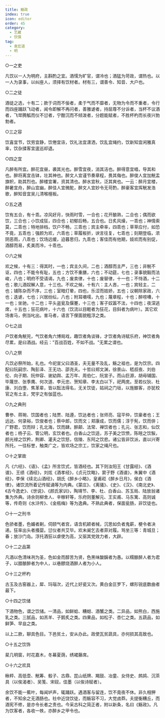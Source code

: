 ```yaml
---
title: 觞政
index: true
icon: editor
order: 45
category:
  - 艺藏
  - 饮馔
tag:
  - 袁宏道
  - 明
---
```


○一之吏  

凡饮以一人为明府，主斟酌之宜。酒懦为旷官，谓冷也；酒猛为苛政，谓热也。以一人为录事，以纠座人，须择有饮材者。材有三，谓善令、知音、大户也。  

○二之徒  

酒徒之选，十有二；款于词而不佞者，柔于气而不靡者，无物为令而不重者，令行而四座踊跃飞动者，闻令即解不再问者，善雅谑者，持屈尊不分诉者，当杯不议酒者，飞斝腾觚而仪不愆者，宁酣沉而不倾泼者，分题能赋者，不胜杯杓而长夜兴勃勃者。  

○三之容  

饮喜宜节，饮劳宜静，饮倦宜诙，饮礼法宜潇洒，饮乱宜绳约，饮新知宜闲雅真率，饮杂揉客宜逡巡却退。  

○四之宜  

凡醉有所宜。醉花宜昼，袭其光也。醉雪宜夜，消其洁也。醉得意宜唱，导其和也。醉将离宜击钵，壮其神也。醉文人宜谨节奏章程，畏其侮也。醉俊人宜加觥盂旗帜，助其烈也。醉楼宜署，资其清也。醉水宜秋，泛其爽也。一云：醉月宜楼，醉暑宜舟，醉山宜幽，醉佳人宜微酡，醉文人宜妙令无苛酌，醉豪客宜挥觥发浩歌，醉知音宜吴儿清喉檀板。  

○五之遇  

饮有五合，有十乖。凉风好月，快雨时雪，一合也；花开酿熟，二合也；偶而欲饮，三合也；小饮成狂，四合也；初郁后畅，五合也。日炙风燥，一乖也；神情索莫，二乖也；特地排档，饮户不畅，三乖也；宾主牵率，四乖也；草草应付，如恐不竟，五乖也；强颜为欢，六乖也；草履板折，谀言往复，七乖也；刻期登临，浓阴恶雨，八乖也；饮场远缓，迫暮思归，九乖也；客佳而有他期，妓欢而有别促，酒醇而易，炙美而冷，十乖也。  

○六之候  

欢之候，十有三：得其时，一也；宾主久间，二也；酒醇而主严，三也；非觥不讴，四也；不能令有耻，五也；方饮不重膳，六也；不动筵，七也；录事貌毅而法峻，八也；明府不受请谒，九也；废卖律，十也；废替律，十一也；不恃酒，十二也；歌儿酒奴解人意，十三也。不欢之候，十有六：主人吝，一也；宾轻主，二也；铺陈杂而不序，三也；室暗灯晕，四也，乐涩而妓娇，五也；议朝除家政，六也；迭谑，七也；兴居纷纭，八也；附耳嗫嚅，九也；蔑章程，十也；醉唠嘈，十一也；坐驰，十二也；平头盗瓮及偃蹇，十三也；客子奴嚣不法，十四也；夜深逃席，十五也；狂花病叶，十六也（饮流以目睚者为狂花，目斜者为病叶）。其它欢场害马，例当叱出。害马者，语言下俚面貌粗浮之类。  

○七之战  

户饮者角觥兕，气饮者角六博局戏，趣饮者角谈锋，才饮者角诗赋乐府，神饮者角尽累，是曰酒战。经云："百战百姓，不如不战。"无累之谓也。  

○八之祭  

凡饮必祭所始，礼也。今祀宣父曰酒圣，夫无量不及乱，觞之祖也，是为饮宗。四配曰阮嗣宗、陶彭泽、王无功、邵尧夫。十哲曰郑文渊，徐景山、嵇叔夜、刘伯伦、向子期、阮仲容、谢幼舆、孟万年、周伯仁、阮宣子。而山巨源，胡毋辅国、毕蔑世、张季鹰、何次道、李元忠、贺知章、李太白以下，祀两庑。至若仪狄、杜康、刘白堕、焦革辈，皆以酝法得名，无关饮徒，姑祠之门垣，以旌酿客，亦犹校官之有土主，梵宇之有伽蓝也。  

○九之典刑  

曹参、蒋琬、饮国者也；陆贾、陆遵，饮达者也；张师亮、寇平仲，饮豪者也；王远达、何录裕，饮俊者也；蔡中郎，饮而文；郑康成，饮而儒；淳于髡，饮而俳；广野君，饮而辩；孔北海，饮而肆。醉颠、法常、禅饮者也；孔元、张志和，仙饮者也；杨子云、管公明，玄饮者也。白香山之饮适，苏子美之饮愤，陈暄之饮騃，颜光禄之饮矜，荆卿、灌夫之饮怒，信陵、东阿之饮悲。诸公皆非饮派，直以兴寄所托，一往标誉，触类广之，皆欢场之宗工，饮家之绳尺也。  

○十之掌故  

凡《六经》、《语》、《孟》所言饮式，皆酒经也。其下则汝阳王《甘露经》、《酒谱》、王绩《酒经》，刘炫《酒孝经》，《贞元饮略》，窦子野《酒谱》，朱翼中《酒经》，李保《续北山酒经》，胡氏《醉乡小略》，皇甫崧《醉乡日月》，侯白《酒律》，诸饮流所着记传赋诵等为内典。《蒙庄》、《离骚》、《史》、《汉》、《南北史》、《古今逸史》、《世说》、《颜氏家训》，陶靖节、李、杜、白香山、苏玉局、陆放翁诸集为外典。诗余则柳舍人、辛稼轩等，乐府则董解元、王实甫、马东篱、高则诚等，传奇则《水浒传》、《金瓶梅》等为逸典。不熟此典者，保面瓮肠，非饮徒也。  

○十一之刑书  

色骄者墨，色媚者劓，伺颐气者宫，语含机颖者械，沉思如负者鬼薪，梗令者决递。狂率出头者搔婴。愆仪者共艾毕。欢未阑乞去者菲对履。骂坐三等：青城旦；春；放沙门岛。浮托酒狂以虐使为高，又驱其党效力者，大辟。  

○十二之品第  

凡酒以色清味冽为圣，色如金而醇苦为贤，色黑味酸醨者为愚。以糯酿醉人者为君子，以腊酿醉者为中人，以巷醪烧酒醉人者为小人。  

○十三之杯杓  

古玉及古窑器上，犀、玛瑙次，近代上好瓷又次。黄白金叵罗下，螺形锐底数曲者最下。  

○十四之饮储  

下酒物色，谓之饮储。一清品，如鲜蛤、糟蚶、酒蟹之类。二异品，如熊白，西施乳之类。三腻品，如羔羊、子鹅炙之类。四果品，如松子、杏仁之类。五蔬品，如鲜笋、早韭之类。  

以上二款，聊具色目。下邑贫土，安从办此。政使瓦贫蔬具，亦何损其高致也。  

○十五之饮饰  

棐几明窗，时花嘉木，冬幕夏荫，绣裙藤席。  

○十六之欢具  

楸枰、高低壶、觥筹、骰子、古鼎、昆山纸牌、羯鼓、冶童、女侍史、鹧鸪、沉茶具（以俟渴者）、吴笺、宋砚，佳墨（以俟诗赋者）。  

余饮不能一蕉叶，每闻垆声，辄踊跃。遇酒客与留连，饮不竟夜不休。非久相狎者，不知余之无酒肠也。社中近饶饮徒，而觞容不习，大觉卤莽。夫提衡糟丘，而酒宪不修，是亦令长者之责也。今采古科之简正者，附以新条，名曰《觞政》。凡为饮客者，各收一帙，亦醉乡之甲令也。  
